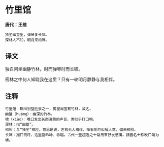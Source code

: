 竹里馆
==
**唐代：王维**

    独坐幽篁里，弹琴复长啸。
    深林人不知，明月来相照。

译文
--
独自闲坐幽静竹林，时而弹琴时而长啸。

密林之中何人知晓我在这里？只有一轮明月静静与我相伴。

注释
--
    竹里馆：辋川别墅胜景之一，房屋周围有竹林，故名。
    幽篁（huáng）：幽深的竹林。
    啸（xiào）：嘬口发出长而清脆的声音，类似于打口哨。
    深林：指“幽篁”。
    相照：与“独坐”相应，意思是说，左右无人相伴，唯有明月似解人意，偏来相照。
    长啸：撮口而呼，这里指吟咏、歌唱。古代一些超逸之士常用来抒发感情。魏晋名士称吹口哨为啸。